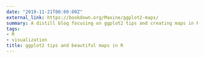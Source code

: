 ```yaml
---
date: "2019-11-21T00:00:00Z"
external_link: https://bookdown.org/Maxine/ggplot2-maps/
summary: A distill blog focusing on ggplot2 tips and creating maps in R
tags:
- R 
- visualization
title: ggplot2 tips and beautiful maps in R
---
```

